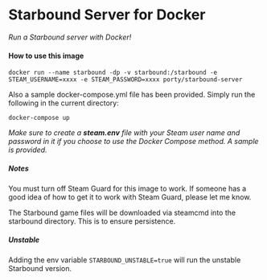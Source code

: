 # Starbound Server for Docker
_Run a Starbound server with Docker!_

#### How to use this image

`docker run --name starbound -dp -v starbound:/starbound -e STEAM_USERNAME=xxxx -e STEAM_PASSWORD=xxxx porty/starbound-server`

Also a sample docker-compose.yml file has been provided. Simply run the following in the current directory:

`docker-compose up`

_Make sure to create a **steam.env** file with your Steam user name and password in it if you choose to use the Docker Compose method. A sample is provided._

##### Notes

You must turn off Steam Guard for this image to work. If someone has a good idea of how to get it to work with Steam Guard, please let me know.

The Starbound game files will be downloaded via steamcmd into the starbound directory. This is to ensure persistence.

##### Unstable

Adding the env variable `STARBOUND_UNSTABLE=true` will run the unstable Starbound version.